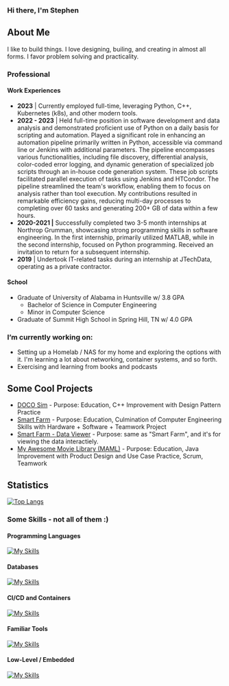 ### Hi there, I'm Stephen

## About Me
I like to build things. I love designing, builing, and creating in almost all forms. I favor problem solving and practicality.

### Professional

#### Work Experiences

- **2023** | Currently employed full-time, leveraging Python, C++, Kubernetes (k8s), and other modern tools.
- **2022 - 2023** | Held full-time position in software development and data analysis and demonstrated proficient use of Python on a daily basis for scripting and automation. Played a significant role in enhancing an automation pipeline primarily written in Python, accessible via command line or Jenkins with additional parameters. The pipeline encompasses various functionalities, including file discovery, differential analysis, color-coded error logging, and dynamic generation of specialized job scripts through an in-house code generation system. These job scripts facilitated parallel execution of tasks using Jenkins and HTCondor. The pipeline streamlined the team's workflow, enabling them to focus on analysis rather than tool execution. My contributions resulted in remarkable efficiency gains, reducing multi-day processes to completing over 60 tasks and generating 200+ GB of data within a few hours.
- **2020-2021 |** Successfully completed two 3-5 month internships at Northrop Grumman, showcasing strong programming skills in software engineering. In the first internship, primarily utilized MATLAB, while in the second internship, focused on Python programming. Received an invitation to return for a subsequent internship.
- **2019** | Undertook IT-related tasks during an internship at JTechData, operating as a private contractor.

#### School
- Graduate of University of Alabama in Huntsville w/ 3.8 GPA
  - Bachelor of Science in Computer Engineering
  - Minor in Computer Science
- Graduate of Summit High School in Spring Hill, TN w/ 4.0 GPA

### I’m currently working on: 
- Setting up a Homelab / NAS for my home and exploring the options with it. I'm learning a lot about networking, container systems, and so forth.
- Exercising and learning from books and podcasts

## Some Cool Projects
- [DOCO Sim](https://github.com/robotcorner/CS-307-DOCO-SIM-Semester-Project-Cpp#readme) - Purpose: Education, C++ Improvement with Design Pattern Practice
- [Smart Farm](https://github.com/dandeto/Smart-Farm) - Purpose: Education, Culmination of Computer Engineering Skills with Hardware + Software + Teamwork Project
- [Smart Farm - Data Viewer](https://github.com/robotcorner/Smart-Farm-Viewer) - Purpose: same as "Smart Farm", and it's for viewing the data interactiely.
- [My Awesome Movie Library (MAML)](https://github.com/robotcorner/CS-321-JavaTeamProjectTeam10#cs-321-javateamproject---team-10) - Purpose: Education, Java Improvement with Product Design and Use Case Practice, Scrum, Teamwork

## Statistics
<!-- [![robotcorners's github stats](https://github-readme-stats.vercel.app/api?username=robotcorner&theme=algolia)](https://github.com/anuraghazra/github-readme-stats) -->

[![Top Langs](https://github-readme-stats.vercel.app/api/top-langs/?username=robotcorner&theme=algolia&layout=compact)](https://github.com/anuraghazra/github-readme-stats)

### Some Skills - not all of them :)
#### Programming Languages
[![My Skills](https://skillicons.dev/icons?i=py,cpp,c,matlab,bash,md,qt)](https://skillicons.dev)

#### Databases
[![My Skills](https://skillicons.dev/icons?i=sqlite,sql)](https://skillicons.dev)

#### CI/CD and Containers
[![My Skills](https://skillicons.dev/icons?i=cloudflare,docker,git,github,jenkins,kubernetes)](https://skillicons.dev)

#### Familiar Tools
[![My Skills](https://skillicons.dev/icons?i=discord,vscode,autocad)](https://skillicons.dev)

#### Low-Level / Embedded
[![My Skills](https://skillicons.dev/icons?i=raspberrypi,arduino)](https://skillicons.dev)


